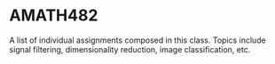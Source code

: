# AMATH482
A list of individual assignments composed in this class. Topics include signal filtering, dimensionality reduction, image classification, etc.
